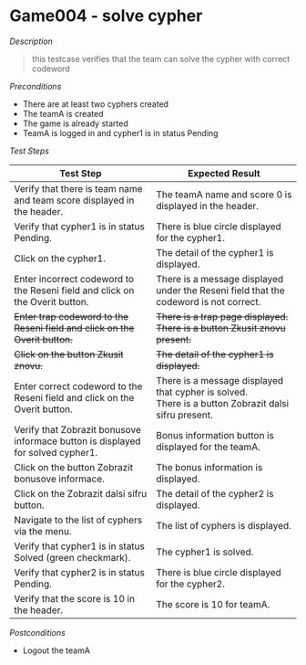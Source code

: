 # Game004 - solve cypher

*Description*
>this testcase verifies that the team can solve the cypher with correct codeword

*Preconditions*
* There are at least two cyphers created
* The teamA is created
* The game is already started
* TeamA is logged in and cypher1 is in status Pending

*Test Steps*

|Test Step|Expected Result|
|---------|---------------|
|Verify that there is team name and team score displayed in the header.|The teamA name and score 0 is displayed in the header.|
|Verify that cypher1 is in status Pending.|There is blue circle displayed for the cypher1.|
|Click on the cypher1.|The detail of the cypher1 is displayed.|
|Enter incorrect codeword to the Reseni field and click on the Overit button.|There is a message displayed under the Reseni field that the codeword is not correct.|
|~~Enter trap codeword to the Reseni field and click on the Overit button.~~|~~There is a trap page displayed.<br>There is a button Zkusit znovu present.~~|
|~~Click on the button Zkusit znovu.~~|~~The detail of the cypher1 is displayed.~~|
|Enter correct codeword to the Reseni field and click on the Overit button.|There is a message displayed that cypher is solved.<br>There is a button Zobrazit dalsi sifru present.|
|Verify that Zobrazit bonusove informace button is displayed for solved cypher1.|Bonus information button is displayed for the teamA.|
|Click on the button Zobrazit bonusove informace.|The bonus information is displayed.|
|Click on the Zobrazit dalsi sifru button.|The detail of the cypher2 is displayed.|
|Navigate to the list of cyphers via the menu.|The list of cyphers is displayed.|
|Verify that cypher1 is in status Solved (green checkmark).|The cypher1 is solved.|
|Verify that cypher2 is in status Pending.|There is blue circle displayed for the cypher2.|
|Verify that the score is 10 in the header.|The score is 10 for teamA.|

*Postconditions*
* Logout the teamA